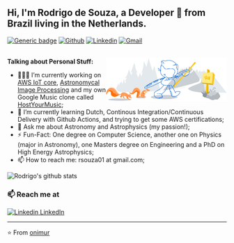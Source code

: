 ## Hi, I'm Rodrigo de Souza, a Developer 🚀 from Brazil living in the Netherlands.

[![Generic badge](https://img.shields.io/badge/Personal-website-<COLOR>.svg)](http://www.rodrigosouza.net.br/)
[![Github](https://img.shields.io/badge/-Github-000?style=flat&logo=Github&logoColor=white)](https://github.com/rsouza01)
[![Linkedin](https://img.shields.io/badge/-LinkedIn-blue?style=flat&logo=Linkedin&logoColor=white)](https://www.linkedin.com/in/rsouza01/)
[![Gmail](https://img.shields.io/badge/-Gmail-c14438?style=flat&logo=Gmail&logoColor=white)](mailto:rsouza01@gmail.com)
<br />
<br />

  <img width="55%" align="right" alt="Github" src="https://raw.githubusercontent.com/rsouza01/rsouza01/master/git-header.svg" />
  
**Talking about Personal Stuff:**

- 👨🏽‍💻 I’m currently working on [AWS IoT core](https://github.com/IoT-Stuff), [Astronomycal Image Processing](https://github.com/AstroImages) and my own Google Music clone called [HostYourMusic](https://github.com/HostYourMusic);
- 🌱 I’m currently learning Dutch, Continous Integration/Continuous Delivery with Github Actions, and trying to get some AWS certifications;
- 💬 Ask me about Astronomy and Astrophysics (my passion!);
- ⚡️ Fun-Fact: One degree on Computer Science, another one on Physics (major in Astronomy), one Masters degree on Engineering and a PhD on High Energy Astrophysics;
- 📫 How to reach me: rsouza01 at gmail.com;

![Rodrigo's github stats](https://github-readme-stats.vercel.app/api?username=rsouza01&hide=["issues"]&show_icons=true)

### 📫 Reach me at 
[![Linkedin](https://i.stack.imgur.com/gVE0j.png) LinkedIn](https://www.linkedin.com/in/rsouza01/)



---

⭐️ From [onimur](https://github.com/onimur)
